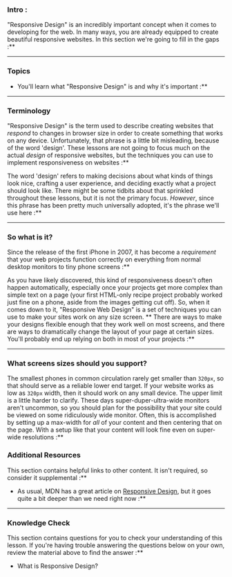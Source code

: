 ### Intro :
>
"Responsive Design" is an incredibly important concept when it comes to developing for the web. In many ways, you are already equipped to create beautiful responsive websites. In this section we're going to fill in the gaps :**



---


### Topics
* You'll learn what "Responsive Design" is and why it's important :**



---


### Terminology
"Responsive Design" is the term used to describe creating websites that _respond_ to changes in browser size in order to create something that works on any device. Unfortunately, that phrase is a little bit misleading, because of the word 'design'. These lessons are not going to focus much on the actual _design_ of responsive websites, but the techniques you can use to implement responsiveness on websites :**

The word 'design' refers to making decisions about what kinds of things look nice, crafting a user experience, and deciding exactly what a project should look like. There might be some tidbits about that sprinkled throughout these lessons, but it is not the primary focus. _However_, since this phrase has been pretty much universally adopted, it's the phrase we'll use here :**



---


### So what is it?
 Since the release of the first iPhone in 2007, it has become a _requirement_ that your web projects function correctly on everything from normal desktop monitors to tiny phone screens :**

As you have likely discovered, this kind of responsiveness doesn't often happen automatically, especially once your projects get more complex than simple text on a page (your first HTML-only recipe project probably worked just fine on a phone, aside from the images getting cut off). So, when it comes down to it, "Responsive Web Design" is a set of techniques you can use to make your sites work on any size screen. ** There are ways to make your designs flexible enough that they work well on most screens, and there are ways to dramatically change the layout of your page at certain sizes. You'll probably end up relying on both in most of your projects :**



---


### What screens sizes should you support?
The smallest phones in common circulation rarely get smaller than `320px`, so that should serve as a reliable lower end target. If your website works as low as `320px` width, then it should work on any small device. The upper limit is a little harder to clarify. These days super-duper-ultra-wide monitors aren't uncommon, so you should plan for the possibility that your site could be viewed on some ridiculously wide monitor. Often, this is accomplished by setting up a max-width for _all_ of your content and then centering that on the page. With a setup like that your content will look fine even on super-wide resolutions :**


### Additional Resources
This section contains helpful links to other content. It isn't required, so consider it supplemental :**



* As usual, MDN has a great article on [Responsive Design](https://developer.mozilla.org/en-US/docs/Learn/CSS/CSS_layout/Responsive_Design), but it goes quite a bit deeper than we need right now :**



---


### Knowledge Check
This section contains questions for you to check your understanding of this lesson. If you're having trouble answering the questions below on your own, review the material above to find the answer :**



* What is Responsive Design?
